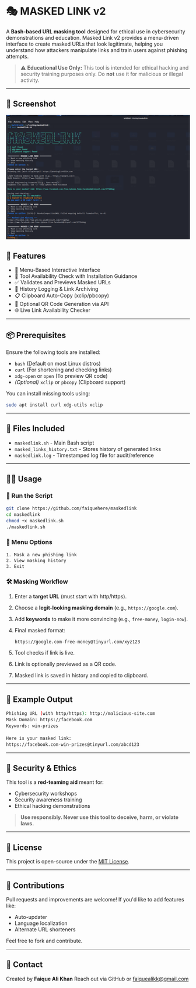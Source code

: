 # 🎭 MASKED LINK v2

A **Bash-based URL masking tool** designed for ethical use in cybersecurity demonstrations and education. Masked Link v2 provides a menu-driven interface to create masked URLs that look legitimate, helping you understand how attackers manipulate links and train users against phishing attempts.

> ⚠️ **Educational Use Only:** This tool is intended for ethical hacking and security training purposes only. Do **not** use it for malicious or illegal activity.

---
## 📸 Screenshot
<img src="maskedlink.png">

## 🚀 Features

- 📜 Menu-Based Interactive Interface
- 🔧 Tool Availability Check with Installation Guidance
- ✅ Validates and Previews Masked URLs
- 🧾 History Logging & Link Archiving
- 📋 Clipboard Auto-Copy (xclip/pbcopy)
- 📸 Optional QR Code Generation via API
- 🌐 Live Link Availability Checker

---

## 📦 Prerequisites

Ensure the following tools are installed:

- `bash` (Default on most Linux distros)
- `curl` (For shortening and checking links)
- `xdg-open` or `open` (To preview QR code)
- *(Optional)* `xclip` or `pbcopy` (Clipboard support)

You can install missing tools using:

```bash
sudo apt install curl xdg-utils xclip
````

---

## 📂 Files Included

* `maskedlink.sh` - Main Bash script
* `masked_links_history.txt` - Stores history of generated links
* `maskedlink.log` - Timestamped log file for audit/reference

---

## 🧑‍💻 Usage

### 🔧 Run the Script

```bash
git clone https://github.com/faiquehere/maskedlink
cd maskedlink
chmod +x maskedlink.sh
./maskedlink.sh
```

### 📜 Menu Options

```
1. Mask a new phishing link
2. View masking history
3. Exit
```

### 🛠️ Masking Workflow

1. Enter a **target URL** (must start with http/https).
2. Choose a **legit-looking masking domain** (e.g., `https://google.com`).
3. Add **keywords** to make it more convincing (e.g., `free-money`, `login-now`).
4. Final masked format:

   ```
   https://google.com-free-money@tinyurl.com/xyz123
   ```
5. Tool checks if link is live.
6. Link is optionally previewed as a QR code.
7. Masked link is saved in history and copied to clipboard.

---

## 📜 Example Output

```bash
Phishing URL (with http/https): http://malicious-site.com
Mask Domain: https://facebook.com
Keywords: win-prizes

Here is your masked link:
https://facebook.com-win-prizes@tinyurl.com/abcd123
```

---

## 🔐 Security & Ethics

This tool is a **red-teaming aid** meant for:

* Cybersecurity workshops
* Security awareness training
* Ethical hacking demonstrations

> **Use responsibly. Never use this tool to deceive, harm, or violate laws.**

---

## 📝 License

This project is open-source under the [MIT License](LICENSE).

---

## 🙌 Contributions

Pull requests and improvements are welcome! If you'd like to add features like:

* Auto-updater
* Language localization
* Alternate URL shorteners

Feel free to fork and contribute.

---

## 📧 Contact

Created by **Faique Ali Khan**
Reach out via GitHub or faiquealikk@gmail.com

